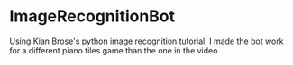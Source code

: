 # ImageRecognitionBot

Using Kian Brose's python image recognition tutorial, I made the bot work for a different piano tiles game than the one in the video 
